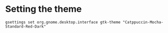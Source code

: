 # Setting the theme 

```
gsettings set org.gnome.desktop.interface gtk-theme "Catppuccin-Mocha-Standard-Red-Dark"
```
